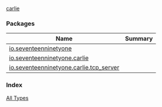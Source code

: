 [carlie](./index.md)

### Packages

| Name | Summary |
|---|---|
| [io.seventeenninetyone](io.seventeenninetyone.md) |  |
| [io.seventeenninetyone.carlie](io.seventeenninetyone.carlie/index.md) |  |
| [io.seventeenninetyone.carlie.tcp_server](io.seventeenninetyone.carlie.tcp_server/index.md) |  |

### Index

[All Types](alltypes/index.md)
